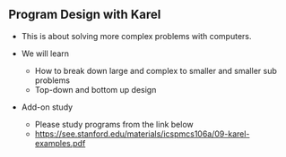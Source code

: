 ## Program Design with Karel
- This is about solving more complex problems with computers.
- We will learn
  - How to break down large and complex to smaller and smaller sub problems
  - Top-down and bottom up design

- Add-on study
  - Please study programs from the link below
  - https://see.stanford.edu/materials/icspmcs106a/09-karel-examples.pdf